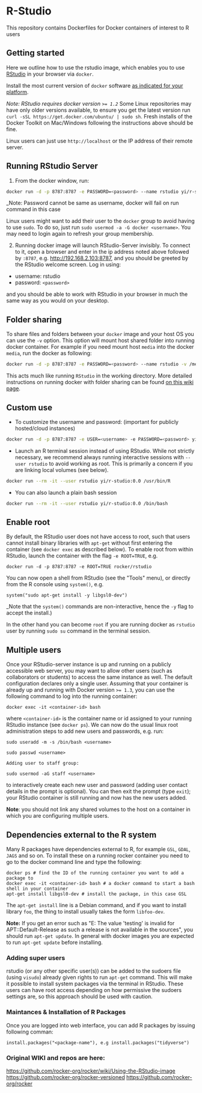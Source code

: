 # R-Studio
This repository contains Dockerfiles for Docker containers of interest to R users

## Getting started ##

Here we outline how to use the rstudio image,  which enables you to use [RStudio](http://www.rstudio.com/products/RStudio/) in your browser via `docker`. 

Install the most current version of `docker` software [as indicated for your platform](https://docs.docker.com/installation). 

_Note: RStudio requires docker version `>= 1.2`_  Some Linux repositories may have only older versions available, to ensure you get the latest version run `curl -sSL https://get.docker.com/ubuntu/ | sudo sh`. Fresh installs of the Docker Toolkit on Mac/Windows following the instructions above should be fine.  

Linux users can just use `http://localhost` or the IP address of their remote server.  

## Running RStudio Server ##

1) From the docker window, run:
```bash
docker run -d -p 8787:8787 -e PASSWORD=<password> --name rstudio yi/r-studio:0.0 # replace <password> with a password of your choice
```
_Note: Password cannot be same as username, docker will fail on run command in this case

Linux users might want to add their user to the `docker` group to avoid having to use `sudo`.  To do so, just run `sudo usermod -a -G docker <username>`. You may need to login again to refresh your group membership.

2) Running docker image will launch RStudio-Server invisibly.  To connect to it, open a browser and enter in the ip address noted above followed by `:8787`, e.g. http://192.168.2.103:8787, and you should be greeted by the RStudio welcome screen.  Log in using:

- username: rstudio 
- password: `<password>`

and you should be able to work with RStudio in your browser in much the same way as you would on your desktop.

## Folder sharing

To share files and folders between your `docker` image and your host OS you can use the `-v` option. This option will mount host shared folder into running docker container. For example if you need mount host `media` into the docker `media`, run the docker as following:
```bash
docker run -d -p 8787:8787 -e PASSWORD=<password> --name rstudio -v /media:/media yi/r-studio:0.0 # replace <password> with a password of your choice
```
This acts much like running `RStudio` in the working directory. More detailed instructions on running docker with folder sharing can be found [on this wiki page](https://github.com/rocker-org/rocker/wiki/Sharing-files-with-host-machine).

## Custom use

- To customize the username and password: (important for publicly hosted/cloud instances)

```bash
docker run -d -p 8787:8787 -e USER=<username> -e PASSWORD=<password> yi/r-studio:0.0
```

- Launch an R terminal session instead of using RStudio.  While not strictly necessary, we recommend always running interactive sessions with `--user rstudio` to avoid working as root.  This is primarily a concern if you are linking local volumes (see below).

```bash
docker run --rm -it --user rstudio yi/r-studio:0.0 /usr/bin/R
```

- You can also launch a plain bash session

```bash
docker run --rm -it --user rstudio yi/r-studio:0.0 /bin/bash
```

## Enable root 

By default, the RStudio user does not have access to root, such that users cannot install binary libraries with `apt-get` without first entering the container (see `docker exec` as described below). To enable root from within RStudio, launch the container with the flag `-e ROOT=TRUE`, e.g.

    docker run -d -p 8787:8787 -e ROOT=TRUE rocker/rstudio

You can now open a shell from RStudio (see the "Tools" menu), or directly from the R console using `system()`, e.g.

    system("sudo apt-get install -y libgsl0-dev")

_Note that the `system()` commands are non-interactive, hence the `-y` flag to accept the install.)

In the other hand you can become `root` if you are running docker as `rstudio` user by running `sudo su` command in the terminal session.

## Multiple users

Once your RStudio-server instance is up and running on a publicly accessible web server, you may want to allow other users (such as collaborators or students) to access the same instance as well.  The default configuration declares only a single user. Assuming that your container is already up and running with Docker version `>= 1.3`, you can use the following command to log into the running container:

```
docker exec -it <container-id> bash
```

where `<container-id>` is the container name or id assigned to your running RStudio instance (see `docker ps`).  We can now do the usual linux root administration steps to add new users and passwords, e.g. run:

```
sudo useradd -m -s /bin/bash <username>

sudo passwd <username>

Adding user to staff group:

sudo usermod -aG staff <username> 
```

to interactively create each new user and password (adding user contact details in the prompt is optional).  You can then exit the prompt (type `exit`); your RStudio container is still running and now has the new users added.  

**Note**: you should not link any shared volumes to the host on a container in which you are configuring multiple users.

## Dependencies external to the R system

Many R packages have dependencies external to R, for example `GSL`, `GDAL`, `JAGS` and so on. To install these on a running rocker container you need to go to the docker command line and type the following:

```
docker ps # find the ID of the running container you want to add a package to
docker exec -it <container-id> bash # a docker command to start a bash shell in your container
apt-get install libgsl0-dev # install the package, in this case GSL
```
The `apt-get install` line is a Debian command, and if you want to install library `foo`, the thing to install usually takes the form `libfoo-dev`.

**Note:** If you get an error such as "E: The value 'testing' is invalid for APT::Default-Release as such a release is not available in the sources", you should run `apt-get update`. In general with docker images you are expected to run `apt-get update` before installing.

### Adding super users
rstudio (or any other specific user(s)) can be added to the sudoers file (using `visudo`) already given rights to run `apt-get` command. This will make it possible to install system packages via the terminal in RStudio. These users can have root access depending on how permissive the sudoers settings are, so this approach should be used with caution.

### Maintances & Installation of R Packages

Once you are logged into web interface, you can add R packages by issuing following comman:

`install.packages("<package-name"), e.g install.packages("tidyverse")`

### Original WIKI and repos are here:
https://github.com/rocker-org/rocker/wiki/Using-the-RStudio-image
https://github.com/rocker-org/rocker-versioned
https://github.com/rocker-org/rocker
